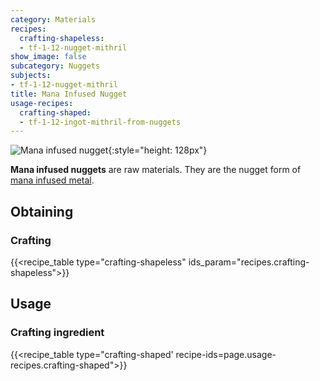 ```yaml
---
category: Materials
recipes:
  crafting-shapeless:
  - tf-1-12-nugget-mithril
show_image: false
subcategory: Nuggets
subjects:
- tf-1-12-nugget-mithril
title: Mana Infused Nugget
usage-recipes:
  crafting-shaped:
  - tf-1-12-ingot-mithril-from-nuggets
---
```


![Mana infused nugget](/images/docs/1.12/thermal-foundation/nugget-mithril.png){:style="height: 128px"}


**Mana infused nuggets** are raw materials. They are the nugget form of [mana
infused metal](../mana-infused-ingot/).


Obtaining
---------

### Crafting
{{<recipe_table type="crafting-shapeless" ids_param="recipes.crafting-shapeless">}}


Usage
-----

### Crafting ingredient
{{<recipe_table type="crafting-shaped' recipe-ids=page.usage-recipes.crafting-shaped">}}
